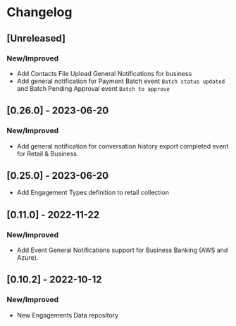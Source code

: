 # Changelog

## [Unreleased]

### New/Improved

- Add Contacts File Upload General Notifications for business
- Add general notification for Payment Batch event `Batch status updated` and Batch Pending Approval event `Batch to approve`

## [0.26.0] - 2023-06-20

### New/Improved

- Add general notification for conversation history export completed event for Retail & Business.

## [0.25.0] - 2023-06-20

-   Add Engagement Types definition to retail collection

## [0.11.0] - 2022-11-22

### New/Improved

-   Add Event General Notifications support for Business Banking (AWS and Azure).

## [0.10.2] - 2022-10-12

### New/Improved

-   New Engagements Data repository